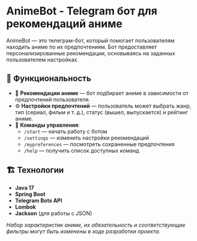 # AnimeBot - Telegram бот для рекомендаций аниме

AnimeBot — это телеграм-бот, который помогает пользователям находить аниме по их предпочтениям. Бот предоставляет персонализированные рекомендации, основываясь на заданных пользователем настройках.

## 🔧 Функциональность
- 📌 **Рекомендации аниме** — бот подбирает аниме в зависимости от предпочтений пользователя.
- ⚙️ **Настройки предпочтений** — пользователь может выбрать жанр, тип (сериал, фильм и т. д.), статус (вышел, выпускается) и рейтинг аниме.
- 📝 **Команды управления**:
  - `/start` — начать работу с ботом
  - `/settings` — изменить настройки рекомендаций
  - `/mypreferences` — посмотреть сохраненные предпочтения
  - `/help` — получить список доступных команд

## 🏗️ Технологии
- **Java 17**
- **Spring Boot**
- **Telegram Bots API**
- **Lombok**
- **Jackson** (для работы с JSON)

*Набор характеристик аниме, их обязательность и соответствующие фильтры могут быть изменены в ходе разработки проекта.*
